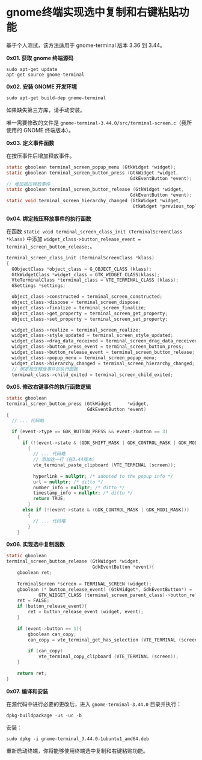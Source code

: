 # gnome终端实现选中复制和右键粘贴功能

基于个人测试，该方法适用于 gnome-terminal 版本 3.36 到 3.44。

**0x01. 获取 gnome 终端源码**

```shell
sudo apt-get update
apt-get source gnome-terminal
```

**0x02. 安装 GNOME 开发环境**

```shell
sudo apt-get build-dep gnome-terminal
```

如果缺失第三方库，请手动安装。

唯一需要修改的文件是 `gnome-terminal-3.44.0/src/terminal-screen.c`（我所使用的 GNOME 终端版本）。

**0x03. 定义事件函数**

在按压事件后增加释放事件。

```c
static gboolean terminal_screen_popup_menu (GtkWidget *widget);
static gboolean terminal_screen_button_press (GtkWidget *widget,
                                              GdkEventButton *event);
// 增加按压释放事件
static gboolean terminal_screen_button_release (GtkWidget *widget,
                                              GdkEventButton *event);
static void terminal_screen_hierarchy_changed (GtkWidget *widget,
                                               GtkWidget *previous_toplevel);
```

**0x04. 绑定按压释放事件的执行函数**

在函数 `static void terminal_screen_class_init (TerminalScreenClass *klass)` 中添加 `widget_class->button_release_event = terminal_screen_button_release;`。

```c
terminal_screen_class_init (TerminalScreenClass *klass)
{
  GObjectClass *object_class = G_OBJECT_CLASS (klass);
  GtkWidgetClass *widget_class = GTK_WIDGET_CLASS(klass);
  VteTerminalClass *terminal_class = VTE_TERMINAL_CLASS (klass);
  GSettings *settings;

  object_class->constructed = terminal_screen_constructed;
  object_class->dispose = terminal_screen_dispose;
  object_class->finalize = terminal_screen_finalize;
  object_class->get_property = terminal_screen_get_property;
  object_class->set_property = terminal_screen_set_property;

  widget_class->realize = terminal_screen_realize;
  widget_class->style_updated = terminal_screen_style_updated;
  widget_class->drag_data_received = terminal_screen_drag_data_received;
  widget_class->button_press_event = terminal_screen_button_press;
  widget_class->button_release_event = terminal_screen_button_release;
  widget_class->popup_menu = terminal_screen_popup_menu;
  widget_class->hierarchy_changed = terminal_screen_hierarchy_changed;
  // 绑定按压释放事件的执行函数
  terminal_class->child_exited = terminal_screen_child_exited;
```

**0x05. 修改右键事件的执行函数逻辑**

```c
static gboolean
terminal_screen_button_press (GtkWidget      *widget,
                              GdkEventButton *event)
{
  // ... 代码略

  if (event->type == GDK_BUTTON_PRESS && event->button == 3)
    {
      if (!(event->state & (GDK_SHIFT_MASK | GDK_CONTROL_MASK | GDK_MOD1_MASK)))
        {
          // ... 代码略
          // 添加这一行（在3.44版本）
          vte_terminal_paste_clipboard (VTE_TERMINAL (screen));
          
          hyperlink = nullptr; /* adopted to the popup info */
          url = nullptr; /* ditto */
          number_info = nullptr; /* ditto */
          timestamp_info = nullptr; /* ditto */
          return TRUE;
        }
      else if (!(event->state & (GDK_CONTROL_MASK | GDK_MOD1_MASK)))
        {
          // ... 代码略
        }
    }
```

**0x06. 实现选中复制函数**

```c
static gboolean
terminal_screen_button_release (GtkWidget *widget,
                                GdkEventButton *event){
    gboolean ret;
 
    TerminalScreen *screen = TERMINAL_SCREEN (widget);
    gboolean (* button_release_event) (GtkWidget*, GdkEventButton*) =
            GTK_WIDGET_CLASS (terminal_screen_parent_class)->button_release_event;
    ret = FALSE;
    if (button_release_event){
        ret = button_release_event (widget, event);
    }
 
    if (event->button == 1){
        gboolean can_copy;
        can_copy = vte_terminal_get_has_selection (VTE_TERMINAL (screen));
 
        if (can_copy)
            vte_terminal_copy_clipboard (VTE_TERMINAL (screen));
    }
 
    return ret;
}
```

**0x07. 编译和安装**

在源代码中进行必要的更改后，进入 `gnome-terminal-3.44.0` 目录并执行：

```shell
dpkg-buildpackage -us -uc -b
```

安装：

```shell
sudo dpkg -i gnome-terminal_3.44.0-1ubuntu1_amd64.deb
```

重新启动终端，你将能够使用终端选中复制和右键粘贴功能。
